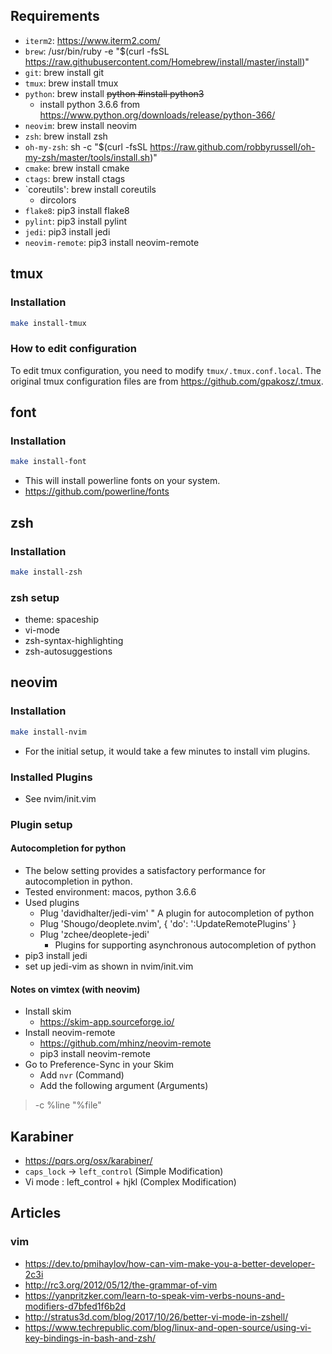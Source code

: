 
## Requirements
* `iterm2`: https://www.iterm2.com/
* `brew`: /usr/bin/ruby -e "$(curl -fsSL https://raw.githubusercontent.com/Homebrew/install/master/install)"
* `git`: brew install git
* `tmux`: brew install tmux
* `python`: brew install ~~python #install python3~~
    - install python 3.6.6 from https://www.python.org/downloads/release/python-366/
* `neovim`: brew install neovim
* `zsh`: brew install zsh
* `oh-my-zsh`: sh -c "$(curl -fsSL https://raw.github.com/robbyrussell/oh-my-zsh/master/tools/install.sh)"
* `cmake`: brew install cmake
* `ctags`: brew install ctags
* `coreutils': brew install coreutils
    - dircolors
* `flake8`: pip3 install flake8
* `pylint`: pip3 install pylint
* `jedi`: pip3 install jedi
* `neovim-remote`: pip3 install neovim-remote

## tmux
### Installation
```bash
make install-tmux
```

### How to edit configuration
To edit tmux configuration, you need to modify `tmux/.tmux.conf.local`.
The original tmux configuration files are from https://github.com/gpakosz/.tmux.

## font
### Installation
```bash
make install-font
```
* This will install powerline fonts on your system.
* https://github.com/powerline/fonts

## zsh
### Installation
```bash
make install-zsh
```

### zsh setup
* theme: spaceship
* vi-mode
* zsh-syntax-highlighting
* zsh-autosuggestions


## neovim
### Installation
```bash
make install-nvim
```
* For the initial setup, it would take a few minutes to install vim plugins.

### Installed Plugins
* See nvim/init.vim

### Plugin setup
#### Autocompletion for python
* The below setting provides a satisfactory performance for autocompletion in python.
* Tested environment: macos, python 3.6.6
* Used plugins
    - Plug 'davidhalter/jedi-vim' " A plugin for autocompletion of python
    - Plug 'Shougo/deoplete.nvim', { 'do': ':UpdateRemotePlugins' }
    - Plug 'zchee/deoplete-jedi'
        - Plugins for supporting asynchronous autocompletion of python
* pip3 install jedi
* set up jedi-vim as shown in nvim/init.vim

#### Notes on vimtex (with neovim)
* Install skim
    - https://skim-app.sourceforge.io/
* Install neovim-remote
    - https://github.com/mhinz/neovim-remote
    - pip3 install neovim-remote
* Go to Preference-Sync in your Skim
    - Add `nvr` (Command)
    - Add the following argument (Arguments)
> -c %line "%file"


## Karabiner
* https://pqrs.org/osx/karabiner/
* `caps_lock` -> `left_control` (Simple Modification)
* Vi mode : left_control + hjkl (Complex Modification)

## Articles
### vim
* https://dev.to/pmihaylov/how-can-vim-make-you-a-better-developer-2c3i
* http://rc3.org/2012/05/12/the-grammar-of-vim
* https://yanpritzker.com/learn-to-speak-vim-verbs-nouns-and-modifiers-d7bfed1f6b2d
* http://stratus3d.com/blog/2017/10/26/better-vi-mode-in-zshell/
* https://www.techrepublic.com/blog/linux-and-open-source/using-vi-key-bindings-in-bash-and-zsh/

